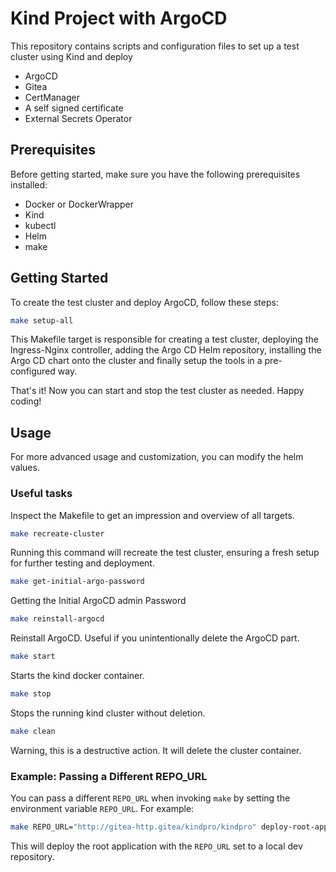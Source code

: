 # Kind Project with ArgoCD

This repository contains scripts and configuration files to set up a test cluster using Kind and deploy

- ArgoCD
- Gitea
- CertManager
- A self signed certificate
- External Secrets Operator

## Prerequisites

Before getting started, make sure you have the following prerequisites installed:

- Docker or DockerWrapper
- Kind
- kubectl
- Helm
- make

## Getting Started

To create the test cluster and deploy ArgoCD, follow these steps:

```bash
make setup-all
```

This Makefile target is responsible for creating a test cluster, deploying the Ingress-Nginx controller, adding the Argo CD Helm repository, installing the Argo CD chart onto the cluster and finally setup the tools in a pre-configured way.

That's it! Now you can start and stop the test cluster as needed. Happy coding!

## Usage

For more advanced usage and customization, you can modify the helm values.

### Useful tasks

Inspect the Makefile to get an impression and overview of all targets.

```bash
make recreate-cluster
```

Running this command will recreate the test cluster, ensuring a fresh setup for further testing and deployment.

```bash
make get-initial-argo-password
```

Getting the Initial ArgoCD admin Password

```bash
make reinstall-argocd
```

Reinstall ArgoCD. Useful if you unintentionally delete the ArgoCD part.

```bash
make start
```

Starts the kind docker container.

```bash
make stop
```

Stops the running kind cluster without deletion.

```bash
make clean
```

Warning, this is a destructive action. It will delete the cluster container.

### Example: Passing a Different REPO_URL

You can pass a different `REPO_URL` when invoking `make` by setting the environment variable `REPO_URL`. For example:

```sh
make REPO_URL="http://gitea-http.gitea/kindpro/kindpro" deploy-root-app
```

This will deploy the root application with the `REPO_URL` set to a local dev repository.
